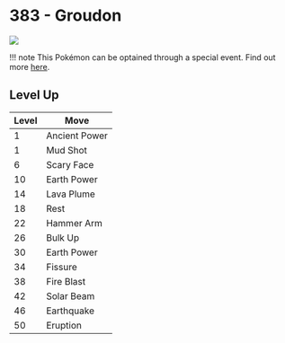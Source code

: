 # 383 - Groudon
![][383]

!!! note
    This Pokémon can be optained through a special event. Find out more [here](../../../special_events/#groudon).

## Level Up

Level | Move
---   | ---
  1   | Ancient Power
  1   | Mud Shot
  6   | Scary Face
 10   | Earth Power
 14   | Lava Plume
 18   | Rest
 22   | Hammer Arm
 26   | Bulk Up
 30   | Earth Power
 34   | Fissure
 38   | Fire Blast
 42   | Solar Beam
 46   | Earthquake
 50   | Eruption



[383]: ../img/pokemon/383.png
